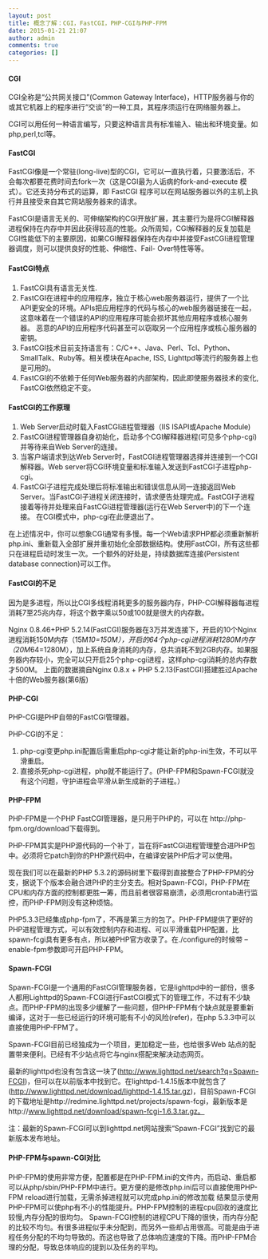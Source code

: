 ```yaml
---
layout: post
title: 概念了解：CGI，FastCGI，PHP-CGI与PHP-FPM
date: 2015-01-21 21:07
author: admin
comments: true
categories: []
---
```

<h4>CGI</h4>
CGI全称是“公共网关接口”(Common Gateway Interface)，HTTP服务器与你的或其它机器上的程序进行“交谈”的一种工具，其程序须运行在网络服务器上。

CGI可以用任何一种语言编写，只要这种语言具有标准输入、输出和环境变量。如php,perl,tcl等。
<h4>FastCGI</h4>
FastCGI像是一个常驻(long-live)型的CGI，它可以一直执行着，只要激活后，不会每次都要花费时间去fork一次（这是CGI最为人诟病的fork-and-execute 模式）。它还支持分布式的运算，即 FastCGI 程序可以在网站服务器以外的主机上执行并且接受来自其它网站服务器来的请求。

FastCGI是语言无关的、可伸缩架构的CGI开放扩展，其主要行为是将CGI解释器进程保持在内存中并因此获得较高的性能。众所周知，CGI解释器的反复加载是CGI性能低下的主要原因，如果CGI解释器保持在内存中并接受FastCGI进程管理器调度，则可以提供良好的性能、伸缩性、Fail- Over特性等等。
<h4>FastCGI特点</h4>
<ol>
	<li>FastCGI具有语言无关性.</li>
	<li>FastCGI在进程中的应用程序，独立于核心web服务器运行，提供了一个比API更安全的环境。APIs把应用程序的代码与核心的web服务器链接在一起，这意味着在一个错误的API的应用程序可能会损坏其他应用程序或核心服务器。 恶意的API的应用程序代码甚至可以窃取另一个应用程序或核心服务器的密钥。</li>
	<li>FastCGI技术目前支持语言有：C/C++、Java、Perl、Tcl、Python、SmallTalk、Ruby等。相关模块在Apache, ISS, Lighttpd等流行的服务器上也是可用的。</li>
	<li>FastCGI的不依赖于任何Web服务器的内部架构，因此即使服务器技术的变化, FastCGI依然稳定不变。</li>
</ol>
<h4>FastCGI的工作原理</h4>
<ol>
	<li>Web Server启动时载入FastCGI进程管理器（IIS ISAPI或Apache Module)</li>
	<li>FastCGI进程管理器自身初始化，启动多个CGI解释器进程(可见多个php-cgi)并等待来自Web Server的连接。</li>
	<li>当客户端请求到达Web Server时，FastCGI进程管理器选择并连接到一个CGI解释器。Web server将CGI环境变量和标准输入发送到FastCGI子进程php-cgi。</li>
	<li>FastCGI子进程完成处理后将标准输出和错误信息从同一连接返回Web Server。当FastCGI子进程关闭连接时，请求便告处理完成。FastCGI子进程接着等待并处理来自FastCGI进程管理器(运行在Web Server中)的下一个连接。 在CGI模式中，php-cgi在此便退出了。</li>
</ol>
在上述情况中，你可以想象CGI通常有多慢。每一个Web请求PHP都必须重新解析php.ini、重新载入全部扩展并重初始化全部数据结构。使用FastCGI，所有这些都只在进程启动时发生一次。一个额外的好处是，持续数据库连接(Persistent database connection)可以工作。
<h4>FastCGI的不足</h4>
因为是多进程，所以比CGI多线程消耗更多的服务器内存，PHP-CGI解释器每进程消耗7至25兆内存，将这个数字乘以50或100就是很大的内存数。

Nginx 0.8.46+PHP 5.2.14(FastCGI)服务器在3万并发连接下，开启的10个Nginx进程消耗150M内存（15M*10=150M），开启的64个php-cgi进程消耗1280M内存（20M*64=1280M），加上系统自身消耗的内存，总共消耗不到2GB内存。如果服务器内存较小，完全可以只开启25个php-cgi进程，这样php-cgi消耗的总内存数才500M。
上面的数据摘自Nginx 0.8.x + PHP 5.2.13(FastCGI)搭建胜过Apache十倍的Web服务器(第6版)
<h4>PHP-CGI</h4>
PHP-CGI是PHP自带的FastCGI管理器。

PHP-CGI的不足：
<ol>
	<li>php-cgi变更php.ini配置后需重启php-cgi才能让新的php-ini生效，不可以平滑重启。</li>
	<li>直接杀死php-cgi进程，php就不能运行了。(PHP-FPM和Spawn-FCGI就没有这个问题，守护进程会平滑从新生成新的子进程。）</li>
</ol>
<h4>PHP-FPM</h4>
PHP-FPM是一个PHP FastCGI管理器，是只用于PHP的，可以在 http://php-fpm.org/download下载得到。

PHP-FPM其实是PHP源代码的一个补丁，旨在将FastCGI进程管理整合进PHP包中。必须将它patch到你的PHP源代码中，在编译安装PHP后才可以使用。

现在我们可以在最新的PHP 5.3.2的源码树里下载得到直接整合了PHP-FPM的分支，据说下个版本会融合进PHP的主分支去。相对Spawn-FCGI，PHP-FPM在CPU和内存方面的控制都更胜一筹，而且前者很容易崩溃，必须用crontab进行监控，而PHP-FPM则没有这种烦恼。

PHP5.3.3已经集成php-fpm了，不再是第三方的包了。PHP-FPM提供了更好的PHP进程管理方式，可以有效控制内存和进程、可以平滑重载PHP配置，比spawn-fcgi具有更多有点，所以被PHP官方收录了。在./configure的时候带 –enable-fpm参数即可开启PHP-FPM。
<h4>Spawn-FCGI</h4>
Spawn-FCGI是一个通用的FastCGI管理服务器，它是lighttpd中的一部份，很多人都用Lighttpd的Spawn-FCGI进行FastCGI模式下的管理工作，不过有不少缺点。而PHP-FPM的出现多少缓解了一些问题，但PHP-FPM有个缺点就是要重新编译，这对于一些已经运行的环境可能有不小的风险(refer)，在php 5.3.3中可以直接使用PHP-FPM了。

Spawn-FCGI目前已经独成为一个项目，更加稳定一些，也给很多Web 站点的配置带来便利。已经有不少站点将它与nginx搭配来解决动态网页。

最新的lighttpd也没有包含这一块了(http://www.lighttpd.net/search?q=Spawn-FCGI)，但可以在以前版本中找到它。在lighttpd-1.4.15版本中就包含了(http://www.lighttpd.net/download/lighttpd-1.4.15.tar.gz)，目前Spawn-FCGI的下载地址是http://redmine.lighttpd.net/projects/spawn-fcgi，最新版本是http://www.lighttpd.net/download/spawn-fcgi-1.6.3.tar.gz。

注：最新的Spawn-FCGI可以到lighttpd.net网站搜索“Spawn-FCGI”找到它的最新版本发布地址。
<h4>PHP-FPM与spawn-CGI对比</h4>
PHP-FPM的使用非常方便，配置都是在PHP-FPM.ini的文件内，而启动、重启都可以从php/sbin/PHP-FPM中进行。更方便的是修改php.ini后可以直接使用PHP-FPM reload进行加载，无需杀掉进程就可以完成php.ini的修改加载
结果显示使用PHP-FPM可以使php有不小的性能提升。PHP-FPM控制的进程cpu回收的速度比较慢,内存分配的很均匀。
Spawn-FCGI控制的进程CPU下降的很快，而内存分配的比较不均匀。有很多进程似乎未分配到，而另外一些却占用很高。可能是由于进程任务分配的不均匀导致的。而这也导致了总体响应速度的下降。而PHP-FPM合理的分配，导致总体响应的提到以及任务的平均。
